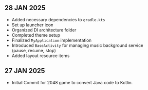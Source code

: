 ## 28 JAN 2025

- Added necessary dependencies to `gradle.kts`
- Set up launcher icon
- Organized DI architecture folder
- Completed theme setup
- Finalized `MyApplication` implementation
- Introduced `BaseActivity` for managing music background service (pause, resume, stop)
- Added layout resource items


## 27 JAN 2025

- Initial Commit for 2048 game to convert Java code to Kotlin.



